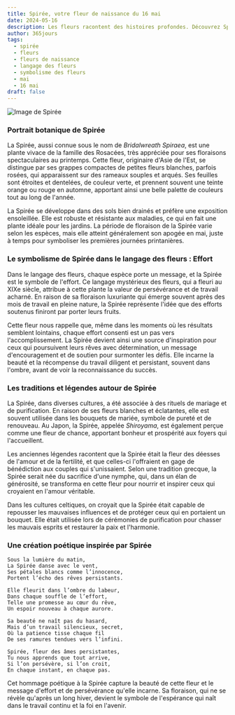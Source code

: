 ```yaml
---
title: Spirée, votre fleur de naissance du 16 mai
date: 2024-05-16
description: Les fleurs racontent des histoires profondes. Découvrez Spirée, votre fleur de naissance du 16 mai, ses symboles et récits fascinants. Plongez dans sa signification et son langage unique dans l'art floral.
author: 365jours
tags:
  - spirée
  - fleurs
  - fleurs de naissance
  - langage des fleurs
  - symbolisme des fleurs
  - mai
  - 16 mai
draft: false
---
```



![Image de Spirée](https://cdn.pixabay.com/photo/2020/04/21/04/50/meadowsweet-trees-5070844_1280.jpg#center)


### Portrait botanique de Spirée

La Spirée, aussi connue sous le nom de *Bridalwreath Spiraea*, est une plante vivace de la famille des Rosacées, très appréciée pour ses floraisons spectaculaires au printemps. Cette fleur, originaire d'Asie de l'Est, se distingue par ses grappes compactes de petites fleurs blanches, parfois rosées, qui apparaissent sur des rameaux souples et arqués. Ses feuilles sont étroites et dentelées, de couleur verte, et prennent souvent une teinte orange ou rouge en automne, apportant ainsi une belle palette de couleurs tout au long de l'année. 

La Spirée se développe dans des sols bien drainés et préfère une exposition ensoleillée. Elle est robuste et résistante aux maladies, ce qui en fait une plante idéale pour les jardins. La période de floraison de la Spirée varie selon les espèces, mais elle atteint généralement son apogée en mai, juste à temps pour symboliser les premières journées printanières.

### Le symbolisme de Spirée dans le langage des fleurs : Effort

Dans le langage des fleurs, chaque espèce porte un message, et la Spirée est le symbole de l'effort. Ce langage mystérieux des fleurs, qui a fleuri au XIXe siècle, attribue à cette plante la valeur de persévérance et de travail acharné. En raison de sa floraison luxuriante qui émerge souvent après des mois de travail en pleine nature, la Spirée représente l'idée que des efforts soutenus finiront par porter leurs fruits.

Cette fleur nous rappelle que, même dans les moments où les résultats semblent lointains, chaque effort consenti est un pas vers l'accomplissement. La Spirée devient ainsi une source d'inspiration pour ceux qui poursuivent leurs rêves avec détermination, un message d'encouragement et de soutien pour surmonter les défis. Elle incarne la beauté et la récompense du travail diligent et persistant, souvent dans l'ombre, avant de voir la reconnaissance du succès.

### Les traditions et légendes autour de Spirée

La Spirée, dans diverses cultures, a été associée à des rituels de mariage et de purification. En raison de ses fleurs blanches et éclatantes, elle est souvent utilisée dans les bouquets de mariée, symbole de pureté et de renouveau. Au Japon, la Spirée, appelée *Shiroyama*, est également perçue comme une fleur de chance, apportant bonheur et prospérité aux foyers qui l'accueillent.

Les anciennes légendes racontent que la Spirée était la fleur des déesses de l'amour et de la fertilité, et que celles-ci l'offraient en gage de bénédiction aux couples qui s'unissaient. Selon une tradition grecque, la Spirée serait née du sacrifice d'une nymphe, qui, dans un élan de générosité, se transforma en cette fleur pour nourrir et inspirer ceux qui croyaient en l'amour véritable.

Dans les cultures celtiques, on croyait que la Spirée était capable de repousser les mauvaises influences et de protéger ceux qui en portaient un bouquet. Elle était utilisée lors de cérémonies de purification pour chasser les mauvais esprits et restaurer la paix et l'harmonie.

### Une création poétique inspirée par Spirée

```
Sous la lumière du matin,
La Spirée danse avec le vent,
Ses pétales blancs comme l’innocence,
Portent l’écho des rêves persistants.

Elle fleurit dans l’ombre du labeur,
Dans chaque souffle de l’effort,
Telle une promesse au cœur du rêve,
Un espoir nouveau à chaque aurore.

Sa beauté ne naît pas du hasard,
Mais d’un travail silencieux, secret,
Où la patience tisse chaque fil
De ses ramures tendues vers l’infini.

Spirée, fleur des âmes persistantes,
Tu nous apprends que tout arrive,
Si l’on persévère, si l’on croit,
En chaque instant, en chaque pas.
```

Cet hommage poétique à la Spirée capture la beauté de cette fleur et le message d'effort et de persévérance qu'elle incarne. Sa floraison, qui ne se révèle qu'après un long hiver, devient le symbole de l'espérance qui naît dans le travail continu et la foi en l'avenir.